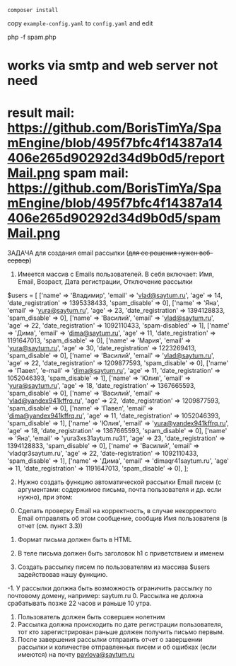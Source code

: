 `composer install`

copy `example-config.yaml` to `config.yaml` and edit

php -f spam.php

works via smtp and web server not need
=========================================================
result mail: https://github.com/BorisTimYa/SpamEngine/blob/495f7bfc4f14387a14406e265d90292d34d9b0d5/reportMail.png
spam mail: https://github.com/BorisTimYa/SpamEngine/blob/495f7bfc4f14387a14406e265d90292d34d9b0d5/spamMail.png
=========================================================

ЗАДАЧА для создания email рассылки (~~для ее решения нужен веб-сервер~~)


1) Имеется массив с Emails пользователей.
   В себя включает: Имя, Email, Возраст, Дата регистрации, Отключение рассылки

$users = [
['name' => 'Владимир', 'email' => 'vlad@saytum.ru', 'age' => 14, 'date_registration' => 1395338433, 'spam_disable' => 0],
['name' => 'Яна', 'email' => 'yura@saytum.ru', 'age' => 23, 'date_registration' => 1394128833, 'spam_disable' => 0],
['name' => 'Василий', 'email' => 'vlad@saytum.ru', 'age' => 22, 'date_registration' => 1092110433, 'spam-disabled' => 1],
['name' => 'Дима', 'email' => 'dima@saytum.ru', 'age' => 11, 'date_registration' => 1191647013, 'spam_disable' => 0],
['name' => 'Мария', 'email' => 'yura@saytum.ru', 'age' => 30, 'date_registration' => 1223269413, 'spam_disable' => 0],
['name' => 'Василий', 'email' => 'vlad@saytum.ru', 'age' => 22, 'date_registration' => 1209877593, 'spam_disable' => 0],
['name' => 'Павел', 'e-mail' => 'dima@saytum.ru', 'age' => 11, 'date_registration' => 1052046393, 'spam_disable' => 1],
['name' => 'Юлия', 'email' => 'yura@saytum.ru', 'age' => 18, 'date_registration' => 1367665593, 'spam_disable' => 0],
['name' => 'Василий', 'email' => 'vlad@yandex941kffrq.ru', 'age' => 22, 'date_registration' => 1209877593, 'spam_disable' => 0],
['name' => 'Павел', 'email' => 'dima@yandex941kffrq.ru', 'age' => 11, 'date_registration' => 1052046393, 'spam_disable' => 1],
['name' => 'Юлия', 'email' => 'yura@yandex941kffrq.ru', 'age' => 18, 'date_registration' => 1367665593, 'spam_disable' => 0],
['name' => 'Яна', 'email' => 'yura3xs31aytum.ru31', 'age' => 23, 'date_registration' => 1394128833, 'spam_disable' => 0],
['name' => 'Василий', 'email' => 'vladqr3saytum.ru', 'age' => 22, 'date-registration' => 1092110433, 'spam_disable' => 1],
['name' => 'Дима', 'email' => 'dimaqr41saytum.ru', 'age' => 11, 'date_registration' => 1191647013, 'spam_disable' => 0],
];

2) Нужно создать функцию автоматической рассылки Email писем (с аргументами: содержимое письма, почта пользователя и др. если нужно), при этом:

0. Сделать проверку Email на корректность, в случае некорректого Email отправлять об этом сообщение, сообщив Имя пользователя (в отчет (см. пункт 3.3))

1. Формат письма должен быть в HTML
2. В теле письма должен быть заголовок h1 с приветствием и именем

3) Создать рассылку писем по пользователям из массива $users задействовав нашу функцию.

-1. У рассылки должна быть возможность ограничить рассылку по почтовому домену, например: saytum.ru
0. Рассылка не должна срабатывать позже 22 часов и раньше 10 утра.
1. Пользователь должен быть совершен	нолетним
2. Рассылка должна происходить по дате регистрации пользователя, тот кто зарегистрирован раньше должен получить письмо первым.
3. После завершения рассылки отправить отчет о завершении рассылки и количестве отправленных писем и об ошибках (если имеются) на почту pavlova@saytum.ru
